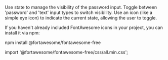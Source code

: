 <!-- Steps: -->
Use state to manage the visibility of the password input.
Toggle between 'password' and 'text' input types to switch visibility.
Use an icon (like a simple eye icon) to indicate the current state, allowing the user to toggle.


 <!-- Install FontAwesome for Icons -->
If you haven't already included FontAwesome icons in your project, you can install it via npm:

npm install @fortawesome/fontawesome-free

<!-- Then, import the FontAwesome CSS in your index.js or App.js: -->

import '@fortawesome/fontawesome-free/css/all.min.css';